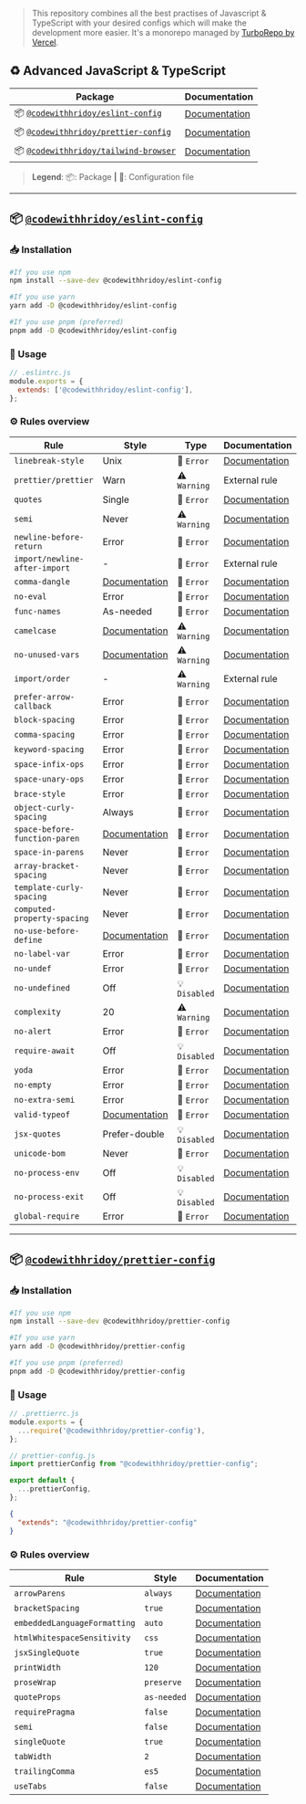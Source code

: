 > This repository combines all the best practises of Javascript & TypeScript with your desired configs which will make the development more easier.
> It's a monorepo managed by [TurboRepo by Vercel](https://turbo.build/repo).

## ♻️ Advanced JavaScript & TypeScript

| **Package**                                                                                         | **Documentation**                                     |
|-----------------------------------------------------------------------------------------------------|-------------------------------------------------------|
| 📦 [`@codewithhridoy/eslint-config`](https://npmjs.com/package/@codewithhridoy/eslint-config)       | [Documentation](/packages/eslint-config/README.md)    |
| 📦 [`@codewithhridoy/prettier-config`](https://npmjs.com/package/@codewithhridoy/prettier-config)   | [Documentation](/packages/prettier-config/README.md)  |
| 📦 [`@codewithhridoy/tailwind-browser`](https://npmjs.com/package/@codewithhridoy/tailwind-browser) | [Documentation](/packages/tailwind-browser/README.md) | |

> **Legend**:
> 📦: Package **|** 📝: Configuration file

---

## 📦 [`@codewithhridoy/eslint-config`](https://www.npmjs.com/package/@codewithhridoy/eslint-config)

### 📥 Installation

```bash
#If you use npm
npm install --save-dev @codewithhridoy/eslint-config

#If you use yarn
yarn add -D @codewithhridoy/eslint-config

#If you use pnpm (preferred)
pnpm add -D @codewithhridoy/eslint-config
```

### 🔩 Usage

```js
// .eslintrc.js
module.exports = {
  extends: ['@codewithhridoy/eslint-config'],
};
```

### ⚙️ Rules overview

<!--START_SECTION:eslint-config-->
| Rule                          | Style                                                                      | Type          | Documentation                                                              |
| ----------------------------- | -------------------------------------------------------------------------- | ------------- | -------------------------------------------------------------------------- |
| `linebreak-style`             | Unix                                                                       | 🚫 `Error`    | [Documentation](https://eslint.org/docs/rules/linebreak-style)             |
| `prettier/prettier`           | Warn                                                                       | ⚠️ `Warning`  | External rule                                                              |
| `quotes`                      | Single                                                                     | 🚫 `Error`    | [Documentation](https://eslint.org/docs/rules/quotes)                      |
| `semi`                        | Never                                                                      | ⚠️ `Warning`  | [Documentation](https://eslint.org/docs/rules/semi)                        |
| `newline-before-return`       | Error                                                                      | 🚫 `Error`    | [Documentation](https://eslint.org/docs/rules/newline-before-return)       |
| `import/newline-after-import` | -                                                                          | 🚫 `Error`    | External rule                                                              |
| `comma-dangle`                | [Documentation](https://eslint.org/docs/rules/comma-dangle)                | 🚫 `Error`    | [Documentation](https://eslint.org/docs/rules/comma-dangle)                |
| `no-eval`                     | Error                                                                      | 🚫 `Error`    | [Documentation](https://eslint.org/docs/rules/no-eval)                     |
| `func-names`                  | As-needed                                                                  | 🚫 `Error`    | [Documentation](https://eslint.org/docs/rules/func-names)                  |
| `camelcase`                   | [Documentation](https://eslint.org/docs/rules/camelcase)                   | ⚠️ `Warning`  | [Documentation](https://eslint.org/docs/rules/camelcase)                   |
| `no-unused-vars`              | [Documentation](https://eslint.org/docs/rules/no-unused-vars)              | ⚠️ `Warning`  | [Documentation](https://eslint.org/docs/rules/no-unused-vars)              |
| `import/order`                | -                                                                          | ⚠️ `Warning`  | External rule                                                              |
| `prefer-arrow-callback`       | Error                                                                      | 🚫 `Error`    | [Documentation](https://eslint.org/docs/rules/prefer-arrow-callback)       |
| `block-spacing`               | Error                                                                      | 🚫 `Error`    | [Documentation](https://eslint.org/docs/rules/block-spacing)               |
| `comma-spacing`               | Error                                                                      | 🚫 `Error`    | [Documentation](https://eslint.org/docs/rules/comma-spacing)               |
| `keyword-spacing`             | Error                                                                      | 🚫 `Error`    | [Documentation](https://eslint.org/docs/rules/keyword-spacing)             |
| `space-infix-ops`             | Error                                                                      | 🚫 `Error`    | [Documentation](https://eslint.org/docs/rules/space-infix-ops)             |
| `space-unary-ops`             | Error                                                                      | 🚫 `Error`    | [Documentation](https://eslint.org/docs/rules/space-unary-ops)             |
| `brace-style`                 | Error                                                                      | 🚫 `Error`    | [Documentation](https://eslint.org/docs/rules/brace-style)                 |
| `object-curly-spacing`        | Always                                                                     | 🚫 `Error`    | [Documentation](https://eslint.org/docs/rules/object-curly-spacing)        |
| `space-before-function-paren` | [Documentation](https://eslint.org/docs/rules/space-before-function-paren) | 🚫 `Error`    | [Documentation](https://eslint.org/docs/rules/space-before-function-paren) |
| `space-in-parens`             | Never                                                                      | 🚫 `Error`    | [Documentation](https://eslint.org/docs/rules/space-in-parens)             |
| `array-bracket-spacing`       | Never                                                                      | 🚫 `Error`    | [Documentation](https://eslint.org/docs/rules/array-bracket-spacing)       |
| `template-curly-spacing`      | Never                                                                      | 🚫 `Error`    | [Documentation](https://eslint.org/docs/rules/template-curly-spacing)      |
| `computed-property-spacing`   | Never                                                                      | 🚫 `Error`    | [Documentation](https://eslint.org/docs/rules/computed-property-spacing)   |
| `no-use-before-define`        | [Documentation](https://eslint.org/docs/rules/no-use-before-define)        | 🚫 `Error`    | [Documentation](https://eslint.org/docs/rules/no-use-before-define)        |
| `no-label-var`                | Error                                                                      | 🚫 `Error`    | [Documentation](https://eslint.org/docs/rules/no-label-var)                |
| `no-undef`                    | Error                                                                      | 🚫 `Error`    | [Documentation](https://eslint.org/docs/rules/no-undef)                    |
| `no-undefined`                | Off                                                                        | 💡 `Disabled` | [Documentation](https://eslint.org/docs/rules/no-undefined)                |
| `complexity`                  | 20                                                                         | ⚠️ `Warning`  | [Documentation](https://eslint.org/docs/rules/complexity)                  |
| `no-alert`                    | Error                                                                      | 🚫 `Error`    | [Documentation](https://eslint.org/docs/rules/no-alert)                    |
| `require-await`               | Off                                                                        | 💡 `Disabled` | [Documentation](https://eslint.org/docs/rules/require-await)               |
| `yoda`                        | Error                                                                      | 🚫 `Error`    | [Documentation](https://eslint.org/docs/rules/yoda)                        |
| `no-empty`                    | Error                                                                      | 🚫 `Error`    | [Documentation](https://eslint.org/docs/rules/no-empty)                    |
| `no-extra-semi`               | Error                                                                      | 🚫 `Error`    | [Documentation](https://eslint.org/docs/rules/no-extra-semi)               |
| `valid-typeof`                | [Documentation](https://eslint.org/docs/rules/valid-typeof)                | 🚫 `Error`    | [Documentation](https://eslint.org/docs/rules/valid-typeof)                |
| `jsx-quotes`                  | Prefer-double                                                              | 💡 `Disabled` | [Documentation](https://eslint.org/docs/rules/jsx-quotes)                  |
| `unicode-bom`                 | Never                                                                      | 🚫 `Error`    | [Documentation](https://eslint.org/docs/rules/unicode-bom)                 |
| `no-process-env`              | Off                                                                        | 💡 `Disabled` | [Documentation](https://eslint.org/docs/rules/no-process-env)              |
| `no-process-exit`             | Off                                                                        | 💡 `Disabled` | [Documentation](https://eslint.org/docs/rules/no-process-exit)             |
| `global-require`              | Error                                                                      | 🚫 `Error`    | [Documentation](https://eslint.org/docs/rules/global-require)              |
<!--END_SECTION:eslint-config-->

---

## 📦 [`@codewithhridoy/prettier-config`](https://www.npmjs.com/package/@codewithhridoy/prettier-config)

### 📥 Installation

```bash
#If you use npm
npm install --save-dev @codewithhridoy/prettier-config

#If you use yarn
yarn add -D @codewithhridoy/prettier-config

#If you use pnpm (preferred)
pnpm add -D @codewithhridoy/prettier-config
```

### 🔩 Usage

```js
// .prettierrc.js
module.exports = {
  ...require('@codewithhridoy/prettier-config'),
};
```

```js
// prettier-config.js
import prettierConfig from "@codewithhridoy/prettier-config";

export default {
  ...prettierConfig,
};
```

```json
{
  "extends": "@codewithhridoy/prettier-config"
}
```

### ⚙️ Rules overview

<!--START_SECTION:prettier-config-->
| Rule                         | Style       | Documentation                                                                          |
| ---------------------------- | ----------- | -------------------------------------------------------------------------------------- |
| `arrowParens`                | `always`    | [Documentation](https://prettier.io/docs/en/options.html#arrow-parens)                 |
| `bracketSpacing`             | `true`      | [Documentation](https://prettier.io/docs/en/options.html#bracket-spacing)              |
| `embeddedLanguageFormatting` | `auto`      | [Documentation](https://prettier.io/docs/en/options.html#embedded-language-formatting) |
| `htmlWhitespaceSensitivity`  | `css`       | [Documentation](https://prettier.io/docs/en/options.html#html-whitespace-sensitivity)  |
| `jsxSingleQuote`             | `true`      | [Documentation](https://prettier.io/docs/en/options.html#jsx-single-quote)             |
| `printWidth`                 | `120`    | [Documentation](https://prettier.io/docs/en/options.html#print-width)                  |
| `proseWrap`                  | `preserve`  | [Documentation](https://prettier.io/docs/en/options.html#prose-wrap)                   |
| `quoteProps`                 | `as-needed` | [Documentation](https://prettier.io/docs/en/options.html#quote-props)                  |
| `requirePragma`              | `false`     | [Documentation](https://prettier.io/docs/en/options.html#require-pragma)               |
| `semi`                       | `false`     | [Documentation](https://prettier.io/docs/en/options.html#semi)                         |
| `singleQuote`                | `true`      | [Documentation](https://prettier.io/docs/en/options.html#single-quote)                 |
| `tabWidth`                   | `2`         | [Documentation](https://prettier.io/docs/en/options.html#tab-width)                    |
| `trailingComma`              | `es5`       | [Documentation](https://prettier.io/docs/en/options.html#trailing-comma)               |
| `useTabs`                    | `false`     | [Documentation](https://prettier.io/docs/en/options.html#use-tabs)                     |
<!--END_SECTION:prettier-config-->
